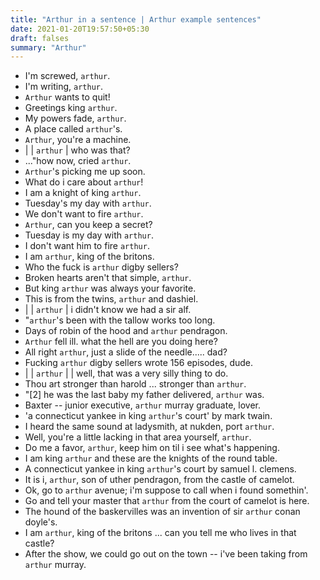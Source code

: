 ```yaml
---
title: "Arthur in a sentence | Arthur example sentences"
date: 2021-01-20T19:57:50+05:30
draft: falses
summary: "Arthur"
---
```

- I'm screwed, `arthur`.
- I'm writing, `arthur`.
- `Arthur` wants to quit!
- Greetings king `arthur`.
- My powers fade, `arthur`.
- A place called `arthur`'s.
- `Arthur`, you're a machine.
- | | `arthur` | who was that?
- ..."how now, cried `arthur`.
- `Arthur`'s picking me up soon.
- What do i care about `arthur`!
- I am a knight of king `arthur`.
- Tuesday's my day with `arthur`.
- We don't want to fire `arthur`.
- `Arthur`, can you keep a secret?
- Tuesday is my day with `arthur`.
- I don't want him to fire `arthur`.
- I am `arthur`, king of the britons.
- Who the fuck is `arthur` digby sellers?
- Broken hearts aren't that simple, `arthur`.
- But king `arthur` was always your favorite.
- This is from the twins, `arthur` and dashiel.
- | | `arthur` | i didn't know we had a sir alf.
- "`arthur`'s been with the tallow works too long.
- Days of robin of the hood and `arthur` pendragon.
- `Arthur` fell ill. what the hell are you doing here?
- All right `arthur`, just a slide of the needle..... dad?
- Fucking `arthur` digby sellers wrote 156 episodes, dude.
- | | `arthur` | | well, that was a very silly thing to do.
- Thou art stronger than harold ... stronger than `arthur`.
- "[2] he was the last baby my father delivered, `arthur` was.
- Baxter -- junior executive, `arthur` murray graduate, lover.
- 'a connecticut yankee in king `arthur`'s court' by mark twain.
- I heard the same sound at ladysmith, at nukden, port `arthur`.
- Well, you're a little lacking in that area yourself, `arthur`.
- Do me a favor, `arthur`, keep him on til i see what's happening.
- I am king `arthur` and these are the knights of the round table.
- A connecticut yankee in king `arthur`'s court by samuel l. clemens.
- It is i, `arthur`, son of uther pendragon, from the castle of camelot.
- Ok, go to `arthur` avenue; i'm suppose to call when i found somethin'.
- Go and tell your master that `arthur` from the court of camelot is here.
- The hound of the baskervilles was an invention of sir `arthur` conan doyle's.
- I am `arthur`, king of the britons ... can you tell me who lives in that castle?
- After the show, we could go out on the town -- i've been taking from `arthur` murray.
                 
